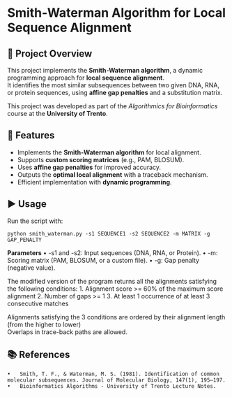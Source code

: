 # Smith-Waterman Algorithm for Local Sequence Alignment  

## 📌 Project Overview  
This project implements the **Smith-Waterman algorithm**, a dynamic programming approach for **local sequence alignment**.  
It identifies the most similar subsequences between two given DNA, RNA, or protein sequences, using **affine gap penalties** and a substitution matrix.  

This project was developed as part of the *Algorithmics for Bioinformatics* course at the **University of Trento**.  

## 🚀 Features  
- Implements the **Smith-Waterman algorithm** for local alignment.  
- Supports **custom scoring matrices** (e.g., PAM, BLOSUM).  
- Uses **affine gap penalties** for improved accuracy.  
- Outputs the **optimal local alignment** with a traceback mechanism.  
- Efficient implementation with **dynamic programming**.  

## ▶️ Usage

Run the script with:
```
python smith_waterman.py -s1 SEQUENCE1 -s2 SEQUENCE2 -m MATRIX -g GAP_PENALTY
```

**Parameters**
	•	-s1 and -s2: Input sequences (DNA, RNA, or Protein).
	•	-m: Scoring matrix (PAM, BLOSUM, or a custom file).
	•	-g: Gap penalty (negative value).

The modified version of the program returns all the alignments satisfying the following conditions:
1.⁠ ⁠Alignment score >= 60% of the maximum score alignment
2.⁠ ⁠⁠Number of gaps >= 1
3.⁠ ⁠⁠At least 1 occurrence of at least 3 consecutive matches

Alignments satisfying the 3 conditions are ordered by their alignment length (from the higher to lower)   
Overlaps in trace-back paths are allowed. 

## 📚 References
	•	Smith, T. F., & Waterman, M. S. (1981). Identification of common molecular subsequences. Journal of Molecular Biology, 147(1), 195–197.
	•	Bioinformatics Algorithms - University of Trento Lecture Notes.
